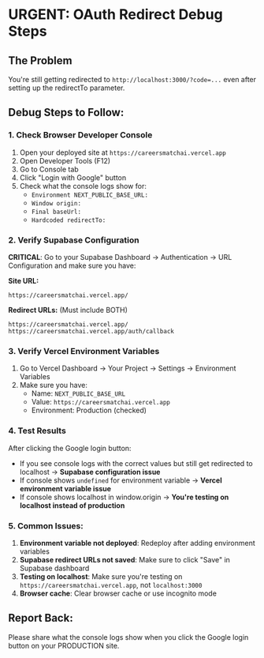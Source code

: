 # URGENT: OAuth Redirect Debug Steps

## The Problem
You're still getting redirected to `http://localhost:3000/?code=...` even after setting up the redirectTo parameter.

## Debug Steps to Follow:

### 1. Check Browser Developer Console
1. Open your deployed site at `https://careersmatchai.vercel.app`
2. Open Developer Tools (F12)
3. Go to Console tab
4. Click "Login with Google" button
5. Check what the console logs show for:
   - `Environment NEXT_PUBLIC_BASE_URL:`
   - `Window origin:`
   - `Final baseUrl:`
   - `Hardcoded redirectTo:`

### 2. Verify Supabase Configuration
**CRITICAL**: Go to your Supabase Dashboard → Authentication → URL Configuration and make sure you have:

**Site URL:**
```
https://careersmatchai.vercel.app/
```

**Redirect URLs:** (Must include BOTH)
```
https://careersmatchai.vercel.app/
https://careersmatchai.vercel.app/auth/callback
```

### 3. Verify Vercel Environment Variables
1. Go to Vercel Dashboard → Your Project → Settings → Environment Variables
2. Make sure you have:
   - Name: `NEXT_PUBLIC_BASE_URL`
   - Value: `https://careersmatchai.vercel.app`
   - Environment: Production (checked)

### 4. Test Results
After clicking the Google login button:
- If you see console logs with the correct values but still get redirected to localhost → **Supabase configuration issue**
- If console shows `undefined` for environment variable → **Vercel environment variable issue**
- If console shows localhost in window.origin → **You're testing on localhost instead of production**

### 5. Common Issues:
1. **Environment variable not deployed**: Redeploy after adding environment variables
2. **Supabase redirect URLs not saved**: Make sure to click "Save" in Supabase dashboard
3. **Testing on localhost**: Make sure you're testing on `https://careersmatchai.vercel.app`, not `localhost:3000`
4. **Browser cache**: Clear browser cache or use incognito mode

## Report Back:
Please share what the console logs show when you click the Google login button on your PRODUCTION site.
